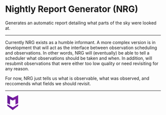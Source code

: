 # Nightly Report Generator (NRG)
Generates an automatic report detailing what parts of the sky were looked at.

---

Currently NRG exists as a humble informant. A more complex version is in development that will act as the interface between observation scheduling and observations. In other words, NRG will (eventually) be able to tell a scheduler what observations should be taken and when. In addition, will resubmit observations that were either too low quality or need revisiting for any reason.

For now, NRG just tells us what is observable, what was observed, and reccomends what fields we should revisit. 

---


![alt text](https://github.com/adam-p/markdown-here/raw/master/src/common/images/icon48.png "Example output")


